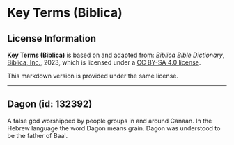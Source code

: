 # Key Terms (Biblica)

## License Information

**Key Terms (Biblica)** is based on and adapted from: _Biblica Bible Dictionary_, [Biblica, Inc.](https://www.biblica.com/), 2023, which is licensed under a [CC BY-SA 4.0 license](https://creativecommons.org/licenses/by-sa/4.0/legalcode.en).

This markdown version is provided under the same license.



--------------------------------

## Dagon (id: 132392)

A false god worshipped by people groups in and around Canaan. In the Hebrew language the word Dagon means grain. Dagon was understood to be the father of Baal.


